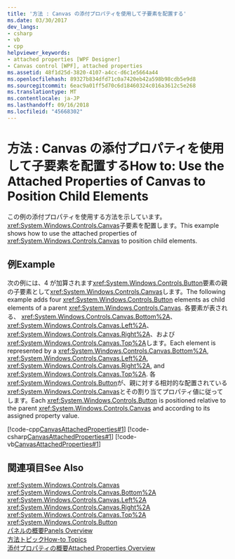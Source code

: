 ```yaml
---
title: '方法 : Canvas の添付プロパティを使用して子要素を配置する'
ms.date: 03/30/2017
dev_langs:
- csharp
- vb
- cpp
helpviewer_keywords:
- attached properties [WPF Designer]
- Canvas control [WPF], attached properties
ms.assetid: 48f1d25d-3820-4107-a4cc-d6c1e5664a44
ms.openlocfilehash: 89327b834dfd71c0a7420eb42a598b98cdb5e9d8
ms.sourcegitcommit: 6eac9a01ff5d70c6d18460324c016a3612c5e268
ms.translationtype: MT
ms.contentlocale: ja-JP
ms.lasthandoff: 09/16/2018
ms.locfileid: "45668302"
---
```

# <a name="how-to-use-the-attached-properties-of-canvas-to-position-child-elements"></a><span data-ttu-id="5f849-102">方法 : Canvas の添付プロパティを使用して子要素を配置する</span><span class="sxs-lookup"><span data-stu-id="5f849-102">How to: Use the Attached Properties of Canvas to Position Child Elements</span></span>
<span data-ttu-id="5f849-103">この例の添付プロパティを使用する方法を示しています。<xref:System.Windows.Controls.Canvas>子要素を配置します。</span><span class="sxs-lookup"><span data-stu-id="5f849-103">This example shows how to use the attached properties of <xref:System.Windows.Controls.Canvas> to position child elements.</span></span>  
  
## <a name="example"></a><span data-ttu-id="5f849-104">例</span><span class="sxs-lookup"><span data-stu-id="5f849-104">Example</span></span>  
 <span data-ttu-id="5f849-105">次の例には、4 が加算されます<xref:System.Windows.Controls.Button>要素の親の子要素として<xref:System.Windows.Controls.Canvas>します。</span><span class="sxs-lookup"><span data-stu-id="5f849-105">The following example adds four <xref:System.Windows.Controls.Button> elements as child elements of a parent <xref:System.Windows.Controls.Canvas>.</span></span> <span data-ttu-id="5f849-106">各要素が表される、 <xref:System.Windows.Controls.Canvas.Bottom%2A>、 <xref:System.Windows.Controls.Canvas.Left%2A>、 <xref:System.Windows.Controls.Canvas.Right%2A>、および<xref:System.Windows.Controls.Canvas.Top%2A>します。</span><span class="sxs-lookup"><span data-stu-id="5f849-106">Each element is represented by a <xref:System.Windows.Controls.Canvas.Bottom%2A>, <xref:System.Windows.Controls.Canvas.Left%2A>, <xref:System.Windows.Controls.Canvas.Right%2A>, and <xref:System.Windows.Controls.Canvas.Top%2A>.</span></span>
<span data-ttu-id="5f849-107">各<xref:System.Windows.Controls.Button>が、親に対する相対的な配置されている<xref:System.Windows.Controls.Canvas>とその割り当てプロパティ値に従ってします。</span><span class="sxs-lookup"><span data-stu-id="5f849-107">Each <xref:System.Windows.Controls.Button> is positioned relative to the parent <xref:System.Windows.Controls.Canvas> and according to its assigned property value.</span></span>  
  
 [!code-cpp[CanvasAttachedProperties#1](../../../../samples/snippets/cpp/VS_Snippets_Wpf/CanvasAttachedProperties/CPP/CanvasAttachedProps.cpp#1)]
 [!code-csharp[CanvasAttachedProperties#1](../../../../samples/snippets/csharp/VS_Snippets_Wpf/CanvasAttachedProperties/CSharp/CanvasAttachedProps.cs#1)]
 [!code-vb[CanvasAttachedProperties#1](../../../../samples/snippets/visualbasic/VS_Snippets_Wpf/CanvasAttachedProperties/VisualBasic/CanvasAttachedProps.vb#1)]  
  
## <a name="see-also"></a><span data-ttu-id="5f849-108">関連項目</span><span class="sxs-lookup"><span data-stu-id="5f849-108">See Also</span></span>  
 <xref:System.Windows.Controls.Canvas>  
 <xref:System.Windows.Controls.Canvas.Bottom%2A>  
 <xref:System.Windows.Controls.Canvas.Left%2A>  
 <xref:System.Windows.Controls.Canvas.Right%2A>  
 <xref:System.Windows.Controls.Canvas.Top%2A>  
 <xref:System.Windows.Controls.Button>  
 [<span data-ttu-id="5f849-109">パネルの概要</span><span class="sxs-lookup"><span data-stu-id="5f849-109">Panels Overview</span></span>](../../../../docs/framework/wpf/controls/panels-overview.md)  
 [<span data-ttu-id="5f849-110">方法トピック</span><span class="sxs-lookup"><span data-stu-id="5f849-110">How-to Topics</span></span>](../../../../docs/framework/wpf/controls/canvas-how-to-topics.md)  
 [<span data-ttu-id="5f849-111">添付プロパティの概要</span><span class="sxs-lookup"><span data-stu-id="5f849-111">Attached Properties Overview</span></span>](../../../../docs/framework/wpf/advanced/attached-properties-overview.md)
